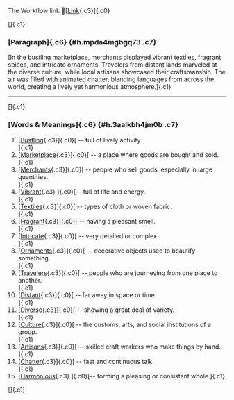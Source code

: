 The Workflow link
👏[[Link](https://www.google.com/url?q=http://www.google.com&sa=D&source=editors&ust=1758890281782753&usg=AOvVaw36-yNBlYQGA4EZO4fnLhgS){.c3}]{.c0}

[]{.c1}

### [Paragraph]{.c6} {#h.mpda4mgbgq73 .c7}

[In the bustling marketplace, merchants displayed vibrant textiles,
fragrant spices, and intricate ornaments. Travelers from distant lands
marveled at the diverse culture, while local artisans showcased their
craftsmanship. The air was filled with animated chatter, blending
languages from across the world, creating a lively yet harmonious
atmosphere.]{.c1}

------------------------------------------------------------------------

[]{.c1}

### [Words & Meanings]{.c6} {#h.3aalkbh4jm0b .c7}

1.  [[Bustling](https://www.google.com/url?q=http://www.google.com&sa=D&source=editors&ust=1758890281783890&usg=AOvVaw09BQyNeslnyCVS6cHldcMt){.c3}]{.c0}[ --
    full of lively activity.\
    ]{.c1}
2.  [[Marketplace](https://www.google.com/url?q=http://www.google.com&sa=D&source=editors&ust=1758890281784108&usg=AOvVaw3vEM1Ap3gydzK1R1quenbP){.c3}]{.c0}[ --
    a place where goods are bought and sold.\
    ]{.c1}
3.  [[Merchants](https://www.google.com/url?q=http://www.google.com&sa=D&source=editors&ust=1758890281784324&usg=AOvVaw1TIgXztGnMeJ1dNIfxdJAy){.c3}]{.c0}[ --
    people who sell goods, especially in large quantities.\
    ]{.c1}
4.  [[Vibrant](https://www.google.com/url?q=http://www.google.com&sa=D&source=editors&ust=1758890281784568&usg=AOvVaw3fnuSaOeH5Km8DlmnTTA-k){.c3}
    ]{.c0}[-- full of life and energy.\
    ]{.c1}
5.  [[Textiles](https://www.google.com/url?q=http://www.google.com&sa=D&source=editors&ust=1758890281784774&usg=AOvVaw3oiqscJaD7Iuvb0XpIaUON){.c3}]{.c0}[ --
    types of cloth or woven fabric.\
    ]{.c1}
6.  [[Fragrant](https://www.google.com/url?q=http://www.google.com&sa=D&source=editors&ust=1758890281785040&usg=AOvVaw0Cpm5ZOAgvt6v1grxSS1f5){.c3}]{.c0}[ --
    having a pleasant smell.\
    ]{.c1}
7.  [[Intricate](https://www.google.com/url?q=http://www.google.com&sa=D&source=editors&ust=1758890281785217&usg=AOvVaw2AVFl-UenY2ql3HOMEL_RD){.c3}]{.c0}[ --
    very detailed or complex.\
    ]{.c1}
8.  [[Ornaments](https://www.google.com/url?q=http://www.google.com&sa=D&source=editors&ust=1758890281785387&usg=AOvVaw0I3CB3YCw97y0tYCOxHRLO){.c3}]{.c0}[ --
    decorative objects used to beautify something.\
    ]{.c1}
9.  [[Travelers](https://www.google.com/url?q=http://www.google.com&sa=D&source=editors&ust=1758890281785606&usg=AOvVaw3mdgu5ofKWmcek9FIMLtjn){.c3}]{.c0}[ --
    people who are journeying from one place to another.\
    ]{.c1}
10. [[Distant](https://www.google.com/url?q=http://www.google.com&sa=D&source=editors&ust=1758890281785865&usg=AOvVaw2ppFzkuaB7YIYKmd1Rp2FB){.c3}]{.c0}[ --
    far away in space or time.\
    ]{.c1}
11. [[Diverse](https://www.google.com/url?q=http://www.google.com&sa=D&source=editors&ust=1758890281786051&usg=AOvVaw2eYnj7HEBTBQp_3BP0kqkz){.c3}]{.c0}[ --
    showing a great deal of variety.\
    ]{.c1}
12. [[Culture](https://www.google.com/url?q=http://www.google.com&sa=D&source=editors&ust=1758890281786271&usg=AOvVaw2E_80lO8jIgzGWKdU5VEpW){.c3}]{.c0}[ --
    the customs, arts, and social institutions of a group.\
    ]{.c1}
13. [[Artisans](https://www.google.com/url?q=http://www.google.com&sa=D&source=editors&ust=1758890281786635&usg=AOvVaw23dbeFj0KyH9NIxG_RiOn2){.c3}]{.c0}[ --
    skilled craft workers who make things by hand.\
    ]{.c1}
14. [[Chatter](https://www.google.com/url?q=http://www.google.com&sa=D&source=editors&ust=1758890281786885&usg=AOvVaw3BochNb4hZghmYqTj_v-Fu){.c3}]{.c0}[ --
    fast and continuous talk.\
    ]{.c1}
15. [[Harmonious](https://www.google.com/url?q=http://www.google.com&sa=D&source=editors&ust=1758890281787091&usg=AOvVaw0rkUSVa_ImWkhENEZeD2jn){.c3}
    ]{.c0}[-- forming a pleasing or consistent whole.]{.c1}

[]{.c1}
